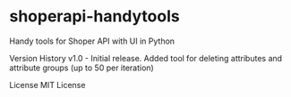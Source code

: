 # shoperapi-handytools
Handy tools for Shoper API with UI in Python

Version History
v1.0 - Initial release. Added tool for deleting attributes and attribute groups (up to 50 per iteration)

License
MIT License